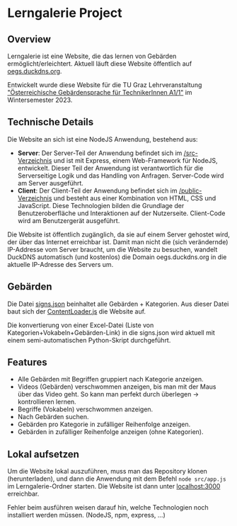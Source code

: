 # Lerngalerie Project

## Overview

Lerngalerie ist eine Website, die das lernen von Gebärden ermöglicht/erleichtert. Aktuell läuft diese Website öffentlich auf [oegs.duckdns.org](https://oegs.duckdns.org).

Entwickelt wurde diese Website für die TU Graz Lehrveranstaltung ["Österreichische Gebärdensprache für TechnikerInnen A1/1"](https://www.tugraz.at/studium/studieren-an-der-tu-graz/studierende/sprachen-lernen-an-der-tu-graz/sprachangebot) im Wintersemester 2023.

## Technische Details

Die Website an sich ist eine NodeJS Anwendung, bestehend aus:

- **Server**: Der Server-Teil der Anwendung befindet sich im [/src-Verzeichnis](./src/) und ist mit Express, einem Web-Framework für NodeJS, entwickelt. Dieser Teil der Anwendung ist verantwortlich für die Serverseitige Logik und das Handling von Anfragen. Server-Code wird am Server ausgeführt.
- **Client**: Der Client-Teil der Anwendung befindet sich im [/public-Verzeichnis](./public/) und besteht aus einer Kombination von HTML, CSS und JavaScript. Diese Technologien bilden die Grundlage der Benutzeroberfläche und Interaktionen auf der Nutzerseite. Client-Code wird am Benutzergerät ausgeführt.

Die Website ist öffentlich zugänglich, da sie auf einem Server gehostet wird, der über das Internet erreichbar ist. Damit man nicht die (sich verändernde) IP-Addresse vom Server braucht, um die Website zu besuchen, wandelt DuckDNS automatisch (und kostenlos) die Domain oegs.duckdns.org in die aktuelle IP-Adresse des Servers um.

## Gebärden

Die Datei [signs.json](./public/signs.json) beinhaltet alle Gebärden + Kategorien. Aus dieser Datei baut sich der [ContentLoader.js](./public/js/ContentLoader.js) die Website auf.

Die konvertierung von einer Excel-Datei (Liste von Kategorien+Vokabeln+Gebärden-Link) in die signs.json wird aktuell mit einem semi-automatischen Python-Skript durchgeführt.

## Features

- Alle Gebärden mit Begriffen gruppiert nach Kategorie anzeigen.
- Videos (Gebärden) verschwommen anzeigen, bis man mit der Maus über das Video geht. So kann man perfekt durch überlegen -> kontrollieren lernen.
- Begriffe (Vokabeln) verschwommen anzeigen.
- Nach Gebärden suchen.
- Gebärden pro Kategorie in zufälliger Reihenfolge anzeigen.
- Gebärden in zufälliger Reihenfolge anzeigen (ohne Kategorien).

## Lokal aufsetzen

Um die Website lokal auszuführen, muss man das Repository klonen (herunterladen), und dann die Anwendung mit dem Befehl `node src/app.js` im Lerngalerie-Ordner starten. Die Website ist dann unter [localhost:3000](http://localhost:3000) erreichbar.

Fehler beim ausführen weisen darauf hin, welche Technologien noch installiert werden müssen. (NodeJS, npm, express, ...)
